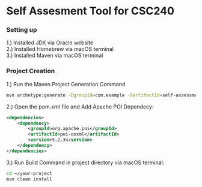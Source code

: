 # Self Assesment Tool for CSC240

### Setting up
1.) Installed JDK via Oracle website<br/> 
2.) Installed Homebrew via macOS terminal<br/> 
3.) Installed Maven via macOS terminal<br/>  

### Project Creation 
1.) Run the Maven Project Generation Command<br/>
```bash
mvn archetype:generate -DgroupId=com.example -DartifactId=self-assessment-tool -DarchetypeArtifactId=maven-archetype-quickstart -DinteractiveMode=false
```
2.) Open the pom.xml file and Add Apache POI Dependecy:
```xml
<dependencies>
    <dependency>
        <groupId>org.apache.poi</groupId>
        <artifactId>poi-ooxml</artifactId>
        <version>5.2.3</version>
    </dependency>
</dependencies>
```
3.) Run Build Command in project directory via macOS terminal: 
```bash
cd ~/your-project
mvn clean install
```
